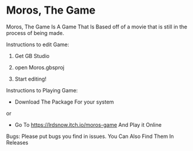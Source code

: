 # Moros, The Game
Moros, The Game Is A Game That Is Based off of a movie that is still in the process of being made.

Instructions to edit Game:
1. Get GB Studio

2. open Moros.gbsproj

3. Start editing!

Instructions to Playing Game:
- Download The Package For your system

or

- Go To https://lrdsnow.itch.io/moros-game And Play it Online

Bugs:
Please put bugs you find in issues. You Can Also Find Them In Releases
